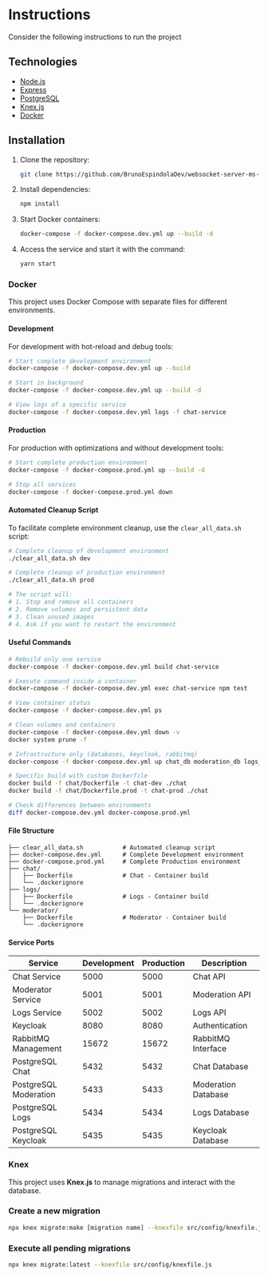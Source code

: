 # Instructions

Consider the following instructions to run the project

## Technologies

- [Node.js](https://nodejs.org/)
- [Express](https://expressjs.com/)
- [PostgreSQL](https://www.postgresql.org/)
- [Knex.js](https://knexjs.org/)
- [Docker](https://www.docker.com/)

## Installation

1. Clone the repository:

   ```bash
   git clone https://github.com/BrunoEspindolaDev/websocket-server-ms-workshop.git
   ```

2. Install dependencies:

   ```bash
   npm install
   ```

3. Start Docker containers:

   ```bash
   docker-compose -f docker-compose.dev.yml up --build -d
   ```

4. Access the service and start it with the command:
   ```bash
   yarn start
   ```

### Docker

This project uses Docker Compose with separate files for different environments.

#### Development

For development with hot-reload and debug tools:

```bash
# Start complete development environment
docker-compose -f docker-compose.dev.yml up --build

# Start in background
docker-compose -f docker-compose.dev.yml up --build -d

# View logs of a specific service
docker-compose -f docker-compose.dev.yml logs -f chat-service
```

#### Production

For production with optimizations and without development tools:

```bash
# Start complete production environment
docker-compose -f docker-compose.prod.yml up --build -d

# Stop all services
docker-compose -f docker-compose.prod.yml down
```

#### Automated Cleanup Script

To facilitate complete environment cleanup, use the `clear_all_data.sh` script:

```bash
# Complete cleanup of development environment
./clear_all_data.sh dev

# Complete cleanup of production environment
./clear_all_data.sh prod

# The script will:
# 1. Stop and remove all containers
# 2. Remove volumes and persistent data
# 3. Clean unused images
# 4. Ask if you want to restart the environment
```

#### Useful Commands

```bash
# Rebuild only one service
docker-compose -f docker-compose.dev.yml build chat-service

# Execute command inside a container
docker-compose -f docker-compose.dev.yml exec chat-service npm test

# View container status
docker-compose -f docker-compose.dev.yml ps

# Clean volumes and containers
docker-compose -f docker-compose.dev.yml down -v
docker system prune -f

# Infrastructure only (databases, keycloak, rabbitmq)
docker-compose -f docker-compose.dev.yml up chat_db moderation_db logs_db keycloak_db keycloak rabbitmq

# Specific build with custom Dockerfile
docker build -f chat/Dockerfile -t chat-dev ./chat
docker build -f chat/Dockerfile.prod -t chat-prod ./chat

# Check differences between environments
diff docker-compose.dev.yml docker-compose.prod.yml
```

#### File Structure

```
├── clear_all_data.sh           # Automated cleanup script
├── docker-compose.dev.yml      # Complete Development environment
├── docker-compose.prod.yml     # Complete Production environment
├── chat/
│   ├── Dockerfile              # Chat - Container build
│   └── .dockerignore
├── logs/
│   ├── Dockerfile              # Logs - Container build
│   └── .dockerignore
└── moderator/
    ├── Dockerfile              # Moderator - Container build
    └── .dockerignore
```

#### Service Ports

| Service               | Development | Production | Description         |
| --------------------- | ----------- | ---------- | ------------------- |
| Chat Service          | 5000        | 5000       | Chat API            |
| Moderator Service     | 5001        | 5001       | Moderation API      |
| Logs Service          | 5002        | 5002       | Logs API            |
| Keycloak              | 8080        | 8080       | Authentication      |
| RabbitMQ Management   | 15672       | 15672      | RabbitMQ Interface  |
| PostgreSQL Chat       | 5432        | 5432       | Chat Database       |
| PostgreSQL Moderation | 5433        | 5433       | Moderation Database |
| PostgreSQL Logs       | 5434        | 5434       | Logs Database       |
| PostgreSQL Keycloak   | 5435        | 5435       | Keycloak Database   |

### Knex

This project uses **Knex.js** to manage migrations and interact with the database.

### Create a new migration

```bash
npx knex migrate:make [migration name] --knexfile src/config/knexfile.js
```

### Execute all pending migrations

```bash
npx knex migrate:latest --knexfile src/config/knexfile.js
```
